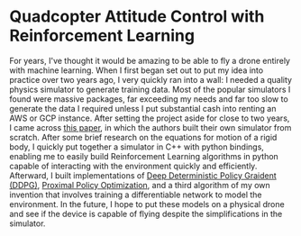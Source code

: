 # Quadcopter Attitude Control with Reinforcement Learning
For years, I've thought it would be amazing to be able to fly a drone entirely with machine learning. When I first began set out to put my idea into practice 
over two years ago, I very quickly ran into a wall: I needed a quality physics simulator to generate training data. Most of the popular simulators I found were massive
packages, far exceeding my needs and far too slow to generate the data I required unless I put substantial cash into renting an AWS or GCP instance. After
setting the project aside for close to two years, I came across [this paper](https://arxiv.org/pdf/1707.05110.pdf), in which the authors built their own simulator from scratch.
After some brief research on the equations for motion of a rigid body, I quickly put together a simulator in C++ with python bindings, enabling me to easily build
Reinforcement Learning algorithms in python capable of interacting with the environment quickly and efficiently. Afterward, I built implementations of
[Deep Deterministic Policy Graident (DDPG)](https://arxiv.org/pdf/1509.02971.pdf), [Proximal Policy Optimization](https://arxiv.org/pdf/1509.02971.pdf), and
a third algorithm of my own invention that involves training a differentiable network to model the environment. In the future, I hope to put these models on a physical
drone and see if the device is capable of flying despite the simplifications in the simulator.
